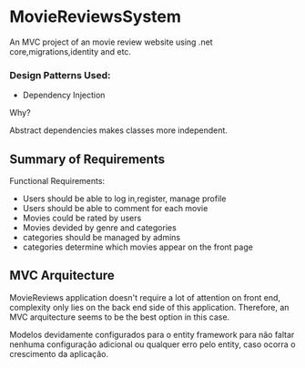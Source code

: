 # MovieReviewsSystem
An MVC project of an movie review website using .net core,migrations,identity and etc.


### Design Patterns Used: 

- Dependency Injection 

Why? 

Abstract dependencies makes classes more independent. 

## Summary of Requirements 

Functional Requirements: 
- Users should be able to log in,register, manage profile 
- Users should be able to comment for each movie 
- Movies could be rated by users 
- Movies devided by genre and categories 
- categories should be managed by admins 
- categories determine which movies appear on the front page 


## MVC Arquitecture 

MovieReviews application doesn't require a lot of attention on front end, complexity only  lies  on the back end side of this application. Therefore, an
MVC arquitecture seems to be the best option in this case. 

Modelos devidamente configurados para o entity framework para não faltar nenhuma configuração adicional ou qualquer erro pelo entity,
caso ocorra o crescimento  da aplicação.

